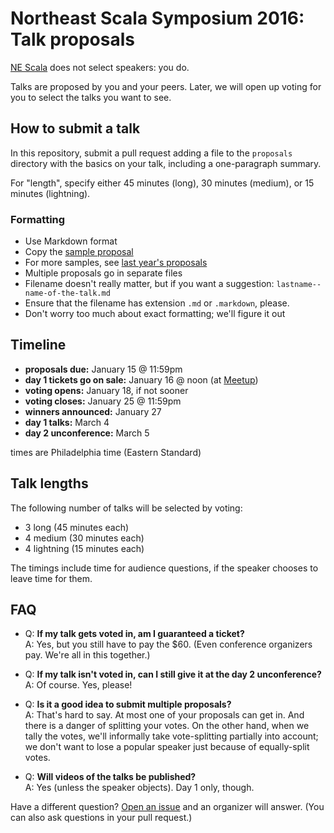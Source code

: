# Northeast Scala Symposium 2016: Talk proposals

[NE Scala](http://nescala.org) does not select speakers:
you do.

Talks are proposed by you and your peers. Later, we will open up
voting for you to select the talks you want to see.

## How to submit a talk

In this repository, submit a pull request adding a file to the
`proposals` directory with the basics on your talk, including
a one-paragraph summary.

For "length", specify either 45 minutes (long), 30 minutes (medium), or 15 minutes (lightning).

### Formatting

* Use Markdown format
* Copy the [sample proposal](https://github.com/nescalas/proposals-2016/blob/master/proposals/sample-proposal.md)
* For more samples, see [last year's proposals](http://www.nescala.org/2015/talks#proposals)
* Multiple proposals go in separate files
* Filename doesn't really matter, but if you want a suggestion: `lastname--name-of-the-talk.md`
* Ensure that the filename has extension `.md` or `.markdown`, please.
* Don't worry too much about exact formatting; we'll figure it out

## Timeline

* **proposals due:** January 15 @ 11:59pm
* **day 1 tickets go on sale:** January 16 @ noon (at [Meetup](http://www.meetup.com/nescala/events/227877388/))
* **voting opens:** January 18, if not sooner
* **voting closes:** January 25 @ 11:59pm
* **winners announced:** January 27
* **day 1 talks:** March 4
* **day 2 unconference:** March 5

times are Philadelphia time (Eastern Standard)

## Talk lengths

The following number of talks will be selected by voting:

* 3 long (45 minutes each)
* 4 medium (30 minutes each)
* 4 lightning (15 minutes each)

The timings include time for audience questions, if the speaker chooses to
leave time for them.

## FAQ

* Q: **If my talk gets voted in, am I guaranteed a ticket?**  
A: Yes, but you still have to pay the $60. (Even conference organizers pay. We're all in this together.)

* Q: **If my talk isn't voted in, can I still give it at the day 2 unconference?**  
A: Of course. Yes, please!

* Q: **Is it a good idea to submit multiple proposals?**  
A: That's hard to say. At most one of your proposals can get in.
And there is a danger of splitting your votes. On the other hand,
when we tally the votes, we'll informally take vote-splitting
partially into account; we don't want to lose a popular speaker
just because of equally-split votes.

* Q: **Will videos of the talks be published?**  
A: Yes (unless the speaker objects). Day 1 only, though.

Have a different question?
[Open an issue](https://github.com/nescalas/proposals-2016/issues) and
an organizer will answer.  (You can also ask questions in your pull request.)
